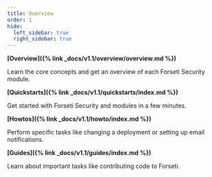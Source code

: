 ```yaml
---
title: Overview 
order: 1
hide: 
  left_sidebar: true
  right_sidebar: true
---
```

**[Overview]({% link _docs/v1.1/overview/overview.md %})**

Learn the core concepts and get an overview of each Forseti Security module.

**[Quickstarts]({% link _docs/v1.1/quickstarts/index.md %})**

Get started with Forseti Security and modules in a few minutes.

**[Howtos]({% link _docs/v1.1/howto/index.md %})**

Perform specific tasks like changing a deployment or setting up email
notifications.

**[Guides]({% link _docs/v1.1/guides/index.md %})**

Learn about important tasks like contributing code to Forseti.
